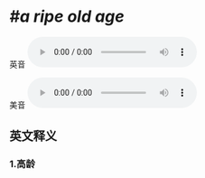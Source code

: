 # ***\#a ripe old age*** 
英音
<audio src="./media/a ripe old age1_AAC.aac" controls="controls"></audio>

美音
<audio src="./media/a ripe old age2_AAC.aac" controls="controls"></audio>



  

英文释义
---
### 1.**高龄**  


